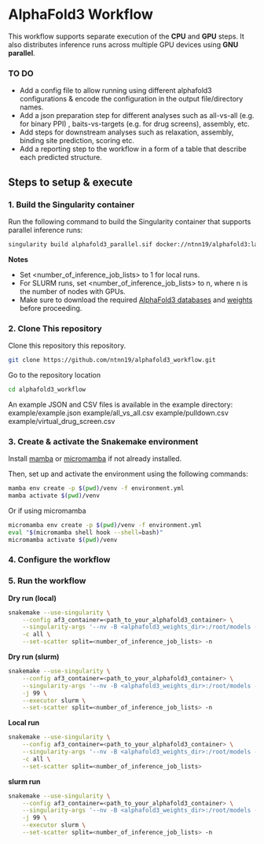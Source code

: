 # AlphaFold3 Workflow

This workflow supports separate execution of the **CPU** and **GPU** steps. It also distributes inference runs across multiple GPU devices using **GNU parallel**.


### TO DO
- Add a config file to allow running using different alphafold3 configurations & encode the configuration in the output file/directory names.
- Add a json preparation step for different analyses such as all-vs-all (e.g. for binary PPI) , baits-vs-targets (e.g. for drug screens), assembly, etc.
- Add steps for downstream analyses such as relaxation, assembly, binding site prediction, scoring etc. 
- Add a reporting step to the workflow in a form of a table that describe each predicted structure.


## Steps to setup & execute

### 1. Build the Singularity container

Run the following command to build the Singularity container that supports parallel inference runs:

```bash
singularity build alphafold3_parallel.sif docker://ntnn19/alphafold3:latest_parallel_a100_40gb
```

**Notes**
- Set <number_of_inference_job_lists> to 1 for local runs.
- For SLURM runs, set <number_of_inference_job_lists> to n, where n is the number of nodes with GPUs.
- Make sure to download the required [AlphaFold3 databases](https://github.com/google-deepmind/alphafold3/blob/main/docs/installation.md#obtaining-genetic-databases) and [weights](https://forms.gle/svvpY4u2jsHEwWYS6) before proceeding.

### 2. Clone This repository

Clone this repository this repository.

```bash
git clone https://github.com/ntnn19/alphafold3_workflow.git
```

Go to the repository location
```bash
cd alphafold3_workflow
```

An example JSON and CSV files is available in the example directory:
example/example.json
example/all_vs_all.csv
example/pulldown.csv
example/virtual_drug_screen.csv

### 3. Create & activate the Snakemake environment

Install [mamba](https://github.com/conda-forge/miniforge) or [micromamba](https://mamba.readthedocs.io/en/latest/installation/micromamba-installation.html) if not already installed.

Then, set up and activate the environment using the following commands:

```bash
mamba env create -p $(pwd)/venv -f environment.yml
mamba activate $(pwd)/venv
```

Or if using micromamba

```bash
micromamba env create -p $(pwd)/venv -f environment.yml
eval "$(micromamba shell hook --shell=bash)"
micromamba activate $(pwd)/venv
```
### 4. Configure the workflow

### 5. Run the workflow
**Dry run (local)**
```bash
snakemake --use-singularity \
    --config af3_container=<path_to_your_alphafold3_container> \
    --singularity-args '--nv -B <alphafold3_weights_dir>:/root/models -B $(pwd)/<dataset_directory>/af_input:/root/af_input -B $(pwd)/<dataset_directory>/af_output:/root/af_output -B <path_to_alphafold3_db_directory>:/root/public_databases' \
    -c all \
    --set-scatter split=<number_of_inference_job_lists> -n
```
**Dry run (slurm)**
```bash
snakemake --use-singularity \
    --config af3_container=<path_to_your_alphafold3_container> \
    --singularity-args '--nv -B <alphafold3_weights_dir>:/root/models -B $(pwd)/<dataset_directory>/af_input:/root/af_input -B $(pwd)/<dataset_directory>/af_output:/root/af_output -B <path_to_alphafold3_db_directory>:/root/public_databases' \
    -j 99 \
    --executor slurm \
    --set-scatter split=<number_of_inference_job_lists> -n
```
**Local run**
```bash
snakemake --use-singularity \
    --config af3_container=<path_to_your_alphafold3_container> \
    --singularity-args '--nv -B <alphafold3_weights_dir>:/root/models -B $(pwd)/<dataset_directory>/af_input:/root/af_input -B $(pwd)/<dataset_directory>/af_output:/root/af_output -B <path_to_alphafold3_db_directory>:/root/public_databases' \
    -c all \
    --set-scatter split=<number_of_inference_job_lists>
```

**slurm run**
```bash
snakemake --use-singularity \
    --config af3_container=<path_to_your_alphafold3_container> \
    --singularity-args '--nv -B <alphafold3_weights_dir>:/root/models -B $(pwd)/<dataset_directory>/af_input:/root/af_input -B $(pwd)/<dataset_directory>/af_output:/root/af_output -B <path_to_alphafold3_db_directory>:/root/public_databases' \
    -j 99 \
    --executor slurm \
    --set-scatter split=<number_of_inference_job_lists> -n
```

